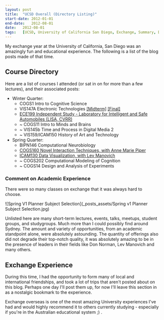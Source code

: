 ```yaml
---
layout:	post
title:	"UCSD Overall (Directory Listing)"
start-date:	2012-01-01
end-date:	2012-08-01
date:	2012-08-01
tags:	[UCSD, University of California San Diego, Exchange, Summary, Directory]
---
```


My exchange year at the University of California, San Diego was an amazingly fun and educational experience. The following is a list of the blog posts made of that time.

## Course Directory

Here are a list of courses I attended (or sat in on for more than a few lectures), and their associated posts:

- Winter Quarter:
	- COGS1 Intro to Cognitive Science
	- VIS147A Electronic Technologies [[Midterm]](quarter1_winter/vis147a_electronic_technologies/0%20midterm/VIS147a-Midterm-Micropresent.html) [[Final]](quarter1_winter/vis147a_electronic_technologies/1%20final/Recorded-Reflection.html)
	- [ECE199 Independent Study - Laboratory for Intelligent and Safe Automobiles (LISA, CVRR)](lisa_ece199_independent_study/LISA-computer-vision-training.html)
	- ~ COGS11 Intro to Minds and Brains
	- ~ VIS145b Time and Process in Digital Media 2
	- ~ VIS159/ICAM150 History of Art and Technology
- Spring Quarter:
	- BIPN146 Computational Neurobiology
	- [COGS160 Novel Interaction Techniques, with Anne Marie Piper](quarter2_spring/cogs160_novel_interaction_techniques/project_final_in-air_gestures/In-Air-Gestures.html)
	- [ICAM130 Data Visualization, with Lev Manovich](quarter2_spring/icam130_data_visualization/creation/ICAM130-Data-Visualization-Course-Summary.html)
	- ~	COGS202 Computational Modeling of Cognition
	- ~ COGS14 Design and Analysis of Experiments

### Comment on Academic Experience

There were so many classes on exchange that it was always hard to choose. 

![Spring V1 Planner Subject Selection](_posts_assets/Spring v1 Planner Subject Selection.jpg)

Unlisted here are many short-term lectures, events, talks, meetups, student groups, and studygroups. Much more than I could possibly find around Sydney. The amount and variety of opportunities, from an academic standpoint alone, were absolutely astounding. The quantity of offerings also did not degrade their top-notch quality, it was absolutely amazing to be in the presence of leaders in their fields like Don Norman, Lev Manovich and many others.

## Exchange Experience

During this time, I had the opportunity to form many of local and international friendships, and took a lot of trips that aren't posted about on this blog. Perhaps one day I'll post them up, for now I'll leave this section in as a nostalgic bookmark to the experience.

Exchange overseas is one of the most amazing University experiences I've had and would highly recommend it to others currently studying - especially if you're in the Australian educational system ;) .

